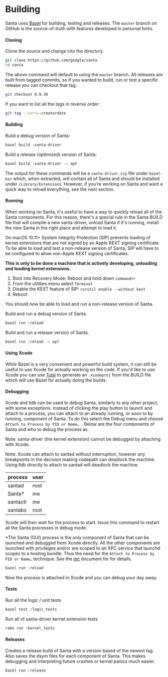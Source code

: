 # Building

Santa uses [Bazel](https://bazel.build) for building, testing and releases.
The `master` branch on GitHub is the source-of-truth with features developed
in personal forks.

#### Cloning

Clone the source and change into the directory.

```sh
git clone https://github.com/google/santa
cd santa
```

The above command will default to using the `master` branch. All releases are
built from tagged commits, so if you wanted to build, run or test a specific
release you can checkout that tag:

```sh
git checkout 0.9.30
```

If you want to list all the tags in reverse order:

```sh
git tag --sort=-creatordate
```

#### Building

Build a debug version of Santa:

```sh
bazel build :santa-driver
```

Build a release (optimized) version of Santa:

```sh
bazel build :santa-driver -c opt
```

The output for these commands will be a `santa-driver.zip` file under
`bazel-bin` which, when extracted, will contain all of Santa and should be
installed under `/Library/Extensions`. However, if you're working on Santa
and want a quick way to reload everything, see the next section.

#### Running

When working on Santa, it's useful to have a way to quickly reload all of the
Santa components. For this reason, there's a special rule in the Santa BUILD
file that will compile a new santa-driver, unload Santa if it's running,
install the new Santa in the right place and attempt to load it.

On macOS 10.11+ System Integrity Protection (SIP) prevents loading of kernel
extensions that are not signed by an Apple KEXT signing certificate. To be able
to load and test a non-release version of Santa, SIP will have to be configured
to allow non-Apple KEXT signing certificates.

__This is only to be done a machine that is actively developing, unloading and
loading kernel extensions.__

1. Boot into Recovery Mode: Reboot and hold down `command+r`
2. From the utilities menu select `Terminal`
3. Disable the KEXT feature of SIP: `csrutil enable --without kext`
4. Reboot

You should now be able to load and run a non-release version of Santa.

Build and run a debug version of Santa.

```sh
bazel run :reload
```

Build and run a release version of Santa.

```sh
bazel run :reload -c opt
```

#### Using Xcode

While Bazel is a very convenient and powerful build system, it can still be
useful to use Xcode for actually working on the code. If you'd like to use
Xcode you can use [Tulsi](https://tulsi.bazel.build) to generate an `.xcodeproj`
from the BUILD file which will use Bazel for actually doing the builds.

#### Debugging

Xcode and lldb can be used to debug Santa, similarly to any other project, with
some exceptions. Instead of clicking the play button to launch and attach to a
process, you can attach to an already running, or soon to by running, component
of Santa. To do this select the Debug menu and choose `Attach to Process by PID
or Name… `. Below are the four components of Santa and who to debug the process
as.

Note: santa-driver (the kernel extension) cannot be debugged by attaching with
Xcode.

Note: Xcode can attach to santad without interruption, however any breakpoints
in the decision making codepath can deadlock the machine. Using lldb directly
to attach to santad will deadlock the machine.

| process  | user |
| -------- | ---- |
| santad   | root |
| Santa*   | me   |
| santactl | me   |
| santabs  | root |

Xcode will then wait for the process to start. Issue this command to restart
all the Santa processes in debug mode.

*The Santa (GUI) process is the only component of Santa that can be launched
and debugged from Xcode directly. All the other components are launched with
privileges and/or are scoped to an XPC service that launchd scopes to a hosting
bundle. Thus the need for the `Attach to Process by PID or Name…` technique.
See the [ipc](../details/ipc.md) document for for details.

```sh
bazel run :reload
```

Now the process is attached in Xcode and you can debug your day away.

#### Tests

Run all the logic / unit tests

```sh
bazel test :logic_tests
```

Run all of santa-driver kernel extension tests

```sh
rake run :kernel_tests
```

#### Releases

Creates a release build of Santa with a version based of the newest tag. Also
saves the dsym files for each component of Santa. This makes debugging and
interpreting future crashes or kernel panics much easier.

```sh
bazel run :release
```

